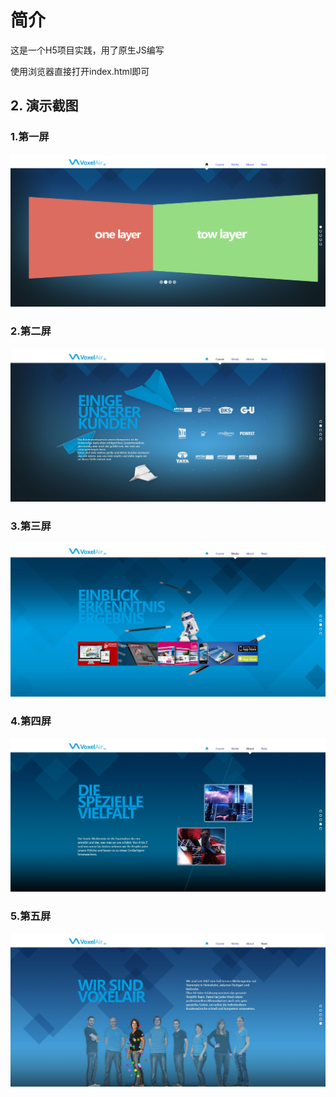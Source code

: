 # 简介
这是一个H5项目实践，用了原生JS编写

使用浏览器直接打开index.html即可

## 2. 演示截图
  ### 1.第一屏
![第一屏](./images/1.jpg)
  ### 2.第二屏
![第二屏](./images/2.jpg)
  ### 3.第三屏
![第三屏](./images/3.jpg)
  ### 4.第四屏
![第四屏](./images/4.jpg)
  ### 5.第五屏
![第五屏](./images/5.jpg)
 

